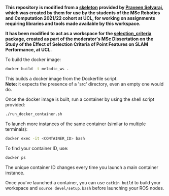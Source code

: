**This repository is modified from a [skeleton](https://github.com/pravsels/melodic_ws) provided by [Praveen Selvaraj](https://github.com/pravsels), which was created by them for use by the students of the MSc Robotics and Computation 2021/22 cohort at UCL, for working on assignments requiring libraries and tools made available by this workspace.**  

**It has been modified to act as a workspace for the [selection_criteria](https://github.com/ahmedadamji/selection_criteria) package, created as part of the moderator's MSc Dissertation on the Study of the Effect of Selection Criteria of Point Features on SLAM Performance, at UCL.**  

To build the docker image:
```bash
docker build -t melodic_ws .
```
This builds a docker image from the Dockerfile script. <br />
**Note:** it expects the presence of a 'src' directory, even an empty one would do.

Once the docker image is built, run a container by using the shell script provided:
```bash
./run_docker_container.sh
````

To launch more instances of the same container (similar to multiple terminals):
```bash
docker exec -it <CONTAINER_ID> bash
```

To find your container ID, use:
```bash
docker ps
```
The unique container ID changes every time you launch a main container instance.


Once you've launched a container, you can use `catkin build` to build your workspace and `source devel/setup.bash` before launching your ROS nodes.
